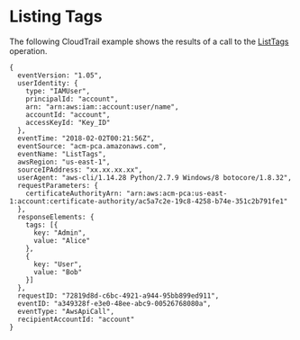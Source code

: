 # Listing Tags<a name="CT-ListTags"></a>

The following CloudTrail example shows the results of a call to the [ListTags](https://docs.aws.amazon.com/acm-pca/latest/APIReference/API_ListTags.html) operation\.

```
{
  eventVersion: "1.05",
  userIdentity: {
    type: "IAMUser",
    principalId: "account",
    arn: "arn:aws:iam::account:user/name",
    accountId: "account",
    accessKeyId: "Key_ID"
  },
  eventTime: "2018-02-02T00:21:56Z",
  eventSource: "acm-pca.amazonaws.com",
  eventName: "ListTags",
  awsRegion: "us-east-1",
  sourceIPAddress: "xx.xx.xx.xx",
  userAgent: "aws-cli/1.14.28 Python/2.7.9 Windows/8 botocore/1.8.32",
  requestParameters: {
    certificateAuthorityArn: "arn:aws:acm-pca:us-east-1:account:certificate-authority/ac5a7c2e-19c8-4258-b74e-351c2b791fe1"
  },
  responseElements: {
    tags: [{
      key: "Admin",
      value: "Alice"
    },
    {
      key: "User",
      value: "Bob"
    }]
  },
  requestID: "72819d8d-c6bc-4921-a944-95bb899ed911",
  eventID: "a349328f-e3e0-48ee-abc9-00526768080a",
  eventType: "AwsApiCall",
  recipientAccountId: "account"
}
```